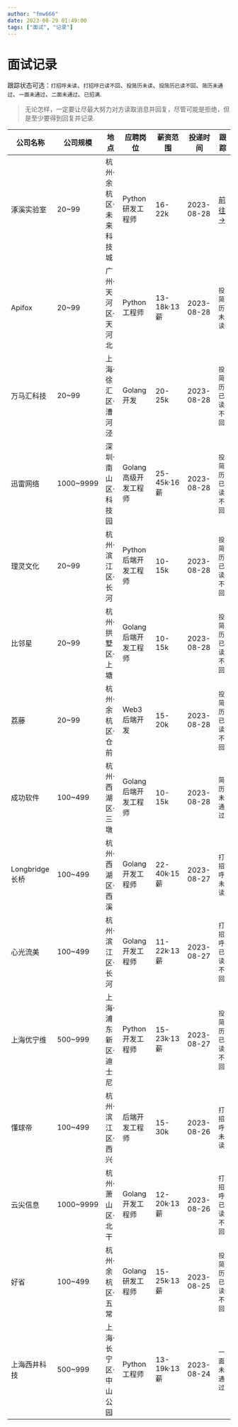 ```yaml
---
author: "fmw666"
date: 2023-08-29 01:49:00
tags: ["面试", "记录"]
---
```


# 面试记录

跟踪状态可选：`打招呼未读`、`打招呼已读不回`、`投简历未读`、`投简历已读不回`、`简历未通过`、`一面未通过`、`二面未通过`、`已招满`.

> 无论怎样，一定要让尽最大努力对方读取消息并回复，尽管可能是拒绝，但是至少要得到回复并记录.

| 公司名称 | 公司规模 | 地点 | 应聘岗位 | 薪资范围 | 投递时间 | 跟踪 |
| --- | --- | --- | --- | --- | --- | --- |
| 涿溪实验室 | 20~99 | 杭州·余杭区·未来科技城 | Python 研发工程师 | 16-22k | 2023-08-28 | [前往 →](涿溪实验室.md) |
| Apifox | 20~99 | 广州·天河区·天河北 | Python 工程师 | 13-18k·13薪 | 2023-08-28 | `投简历未读` |
| 万马汇科技 | 20~99 | 上海·徐汇区·漕河泾 | Golang 开发 | 20-25k | 2023-08-28 | `投简历已读不回` |
| 迅雷网络 | 1000~9999 | 深圳·南山区·科技园 | Golang 高级开发工程师 | 25-45k·16薪 | 2023-08-28 | `投简历已读不回` |
| 理灵文化 | 20~99 | 杭州·滨江区·长河 | Python 后端开发工程师 | 10-15k | 2023-08-28 | `投简历已读不回` |
| 比邻星 | 20~99 | 杭州·拱墅区·上塘 | Golang 后端开发工程师 | 10-15k | 2023-08-28 | `投简历已读不回` |
| 荔藤 | 20~99 | 杭州·余杭区·仓前 | Web3 后端开发 | 15-20k | 2023-08-28 | `投简历已读不回` |
| 成功软件 | 100~499 | 杭州·西湖区·三墩 | Golang 后端开发工程师 | 10-15k | 2023-08-28 | `简历未通过` |
| Longbridge 长桥 | 100~499 | 杭州·西湖区·西溪 | Golang 开发工程师 | 22-40k·15薪 | 2023-08-27 | `打招呼未读` |
| 心光流美 | 100~499 | 杭州·滨江区·长河 | Golang 开发工程师 | 11-22k·13薪 | 2023-08-27 | `打招呼已读不回` |
| 上海优宁维 | 500~999 | 上海·浦东新区·迪士尼 | Python 开发工程师 | 15-23k·13薪 | 2023-08-27 | `投简历已读不回` |
| 懂球帝 | 100~499 | 杭州·滨江区·西兴 | 后端开发工程师 | 15-30k | 2023-08-26 | `打招呼未读` |
| 云尖信息 | 1000~9999 | 杭州·萧山区·北干 | Golang 开发工程师 | 12-20k·13薪 | 2023-08-26 | `打招呼已读不回` |
| 好省 | 100~499 | 杭州·余杭区·五常 | Golang 研发工程师 | 15-25k·13薪 | 2023-08-25 | `投简历已读不回` |
| 上海西井科技 | 500~999 | 上海·长宁区·中山公园 | Python 工程师 | 13-19k·13薪 | 2023-08-24 | `一面未通过` |
